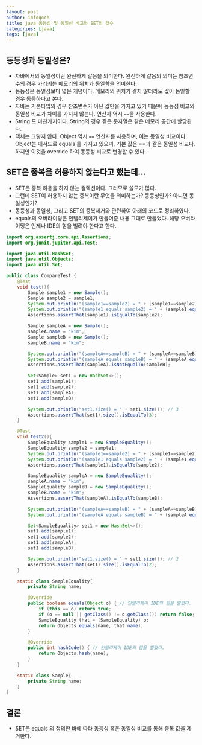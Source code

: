 ```yaml
---
layout: post
author: infoqoch
title: java 동등성 및 동일성 비교와 SET의 갯수
categories: [java]
tags: [java]
---
```


## 동등성과 동일성은?
- 자바에서의 동일성이란 완전하게 같음을 의미한다. 완전하게 같음의 의미는 참조변수의 경우 가리키는 메모리의 위치가 동일함을 의미한다.
- 동등성은 동일성보다 넓은 개념이다. 메모리의 위치가 같지 않더라도 값이 동일할 경우 동등하다고 본다.
- 자바는 기본타입의 경우 참조변수가 아닌 값만을 가지고 있기 때문에 동등성 비교와 동일성 비교가 차이를 가지지 않는다. 연산자 역시 `==`을 사용한다.
- String 도 마찬가지이다. String의 경우 같은 문자열은 같은 메모리 공간에 할당된다. 
- 객체는 그렇지 않다. Object 역시 `==` 연산자를 사용하며, 이는 동일성 비교이다. Object는 매서드로 equals 를 가지고 있으며, 기본 값은 ==과 같은 동일성 비교다. 하지만 이것을 override 하여 동등성 비교로 변경할 수 있다. 

## SET은 중복을 허용하지 않는다고 했는데...
- SET은 중복 허용을 하지 않는 컬렉션이다. 그러므로 쓸모가 많다.
- 그런데 SET이 허용하지 않는 중복이란 무엇을 의미하는가? 동등성인가? 아니면 동일성인가?
- 동등성과 동일성, 그리고 SET의 중복제거와 관련하여 아래의 코드로 정리하였다.
- equals의 오버라이딩은 인텔리제이가 만들어준 내용 그대로 만들었다. 해당 오버라이딩은 언제나 IDE의 힘을 빌려야 한다고 한다. 

```java
import org.assertj.core.api.Assertions;
import org.junit.jupiter.api.Test;

import java.util.HashSet;
import java.util.Objects;
import java.util.Set;

public class CompareTest {
    @Test
    void test(){
        Sample sample1 = new Sample();
        Sample sample2 = sample1;
        System.out.println("(sample1==sample2) = " + (sample1==sample2));
        System.out.println("(sample1 equals sample2) = " + (sample1.equals(sample2)));
        Assertions.assertThat(sample1).isEqualTo(sample2);

        Sample sampleA = new Sample();
        sampleA.name = "kim";
        Sample sampleB = new Sample();
        sampleB.name = "kim";

        System.out.println("(sampleA==sampleB) = " + (sampleA==sampleB));
        System.out.println("(sampleA equals sampleB) = " + (sampleA.equals(sampleB))); // false
        Assertions.assertThat(sampleA).isNotEqualTo(sampleB);

        Set<Sample> set1 = new HashSet<>();
        set1.add(sample1);
        set1.add(sample2);
        set1.add(sampleA);
        set1.add(sampleB);

        System.out.println("set1.size() = " + set1.size()); // 3
        Assertions.assertThat(set1).size().isEqualTo(3);
    }

    @Test
    void test2(){
        SampleEquality sample1 = new SampleEquality();
        SampleEquality sample2 = sample1;
        System.out.println("(sample1==sample2) = " + (sample1==sample2));
        System.out.println("(sample1 equals sample2) = " + (sample1.equals(sample2)));
        Assertions.assertThat(sample1).isEqualTo(sample2);

        SampleEquality sampleA = new SampleEquality();
        sampleA.name = "kim";
        SampleEquality sampleB = new SampleEquality();
        sampleB.name = "kim";
        Assertions.assertThat(sampleA).isEqualTo(sampleB);

        System.out.println("(sampleA==sampleB) = " + (sampleA==sampleB));
        System.out.println("(sampleA equals sampleB) = " + (sampleA.equals(sampleB))); // true

        Set<SampleEquality> set1 = new HashSet<>();
        set1.add(sample1);
        set1.add(sample2);
        set1.add(sampleA);
        set1.add(sampleB);

        System.out.println("set1.size() = " + set1.size()); // 2 
        Assertions.assertThat(set1).size().isEqualTo(2);
    }

    static class SampleEquality{
        private String name;

        @Override
        public boolean equals(Object o) { // 인텔리제이 IDE의 힘을 빌렸다. 
            if (this == o) return true;
            if (o == null || getClass() != o.getClass()) return false;
            SampleEquality that = (SampleEquality) o;
            return Objects.equals(name, that.name);
        }

        @Override
        public int hashCode() { // 인텔리제이 IDE의 힘을 빌렸다. 
            return Objects.hash(name);
        }
    }

    static class Sample{
        private String name;
    }
}
```

## 결론
- SET은 equals 의 정의한 바에 따라 동등성 혹은 동일성 비교를 통해 중복 값을 제거한다. 
